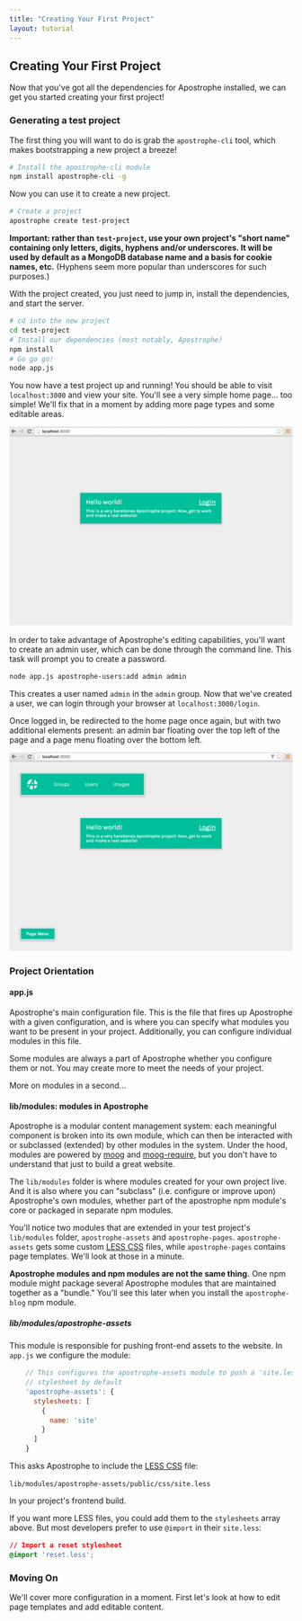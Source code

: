 ```yaml
---
title: "Creating Your First Project"
layout: tutorial
---
```


## Creating Your First Project

Now that you've got all the dependencies for Apostrophe installed, we can get you started creating your first project!

### Generating a test project

The first thing you will want to do is grab the `apostrophe-cli` tool, which makes bootstrapping a new project a breeze!

```bash
# Install the apostrophe-cli module
npm install apostrophe-cli -g
```

Now you can use it to create a new project.

```bash
# Create a project
apostrophe create test-project
```

**Important: rather than `test-project`, use your own project's "short name" containing only letters, digits, hyphens and/or underscores. It will be used by default as a MongoDB database name and a basis for cookie names, etc.** (Hyphens seem more popular than underscores for such purposes.)

With the project created, you just need to jump in, install the dependencies, and start the server.

```bash
# cd into the new project
cd test-project
# Install our dependencies (most notably, Apostrophe)
npm install
# Go go go!
node app.js
```

You now have a test project up and running! You should be able to visit `localhost:3000` and view your site. You'll see a very simple home page... too simple! We'll fix that in a moment by adding more page types and some editable areas.

<img src="/images/tutorials/developer/boilerplate_loggedout.png" class="shadow">

In order to take advantage of Apostrophe's editing capabilities, you'll want to create an admin user, which can be done  through the command line. This task will prompt you to create a password.

```bash
node app.js apostrophe-users:add admin admin
```

This creates a user named `admin` in the `admin` group. Now that we've created a user, we can login through your browser at `localhost:3000/login`.

Once logged in, be redirected to the home page once again, but with two additional elements present: an admin bar floating over the top left of the page and a page menu floating over the bottom left.

<img src="/images/tutorials/developer/boilerplate_loggedin.png" class="shadow">

### Project Orientation

#### app.js

Apostrophe's main configuration file. This is the file that fires up Apostrophe with a given configuration, and is where you can specify what modules you want to be present in your project. Additionally, you can configure individual modules in this file.

Some modules are always a part of Apostrophe whether you configure them or not. You may create more to meet the needs of your project.

More on modules in a second...

#### lib/modules: modules in Apostrophe

Apostrophe is a modular content management system: each meaningful component is broken into its own module, which can then be interacted with or subclassed (extended) by other modules in the system. Under the hood, modules are powered by [moog](https://github.com/punkave/moog) and [moog-require](https://github.com/punkave/moog-require), but you don't have to understand that just to build a great website.

The `lib/modules` folder is where modules created for your own project live. And it is also where you can "subclass" (i.e. configure or improve upon) Apostrophe's own modules, whether part of the apostrophe npm module's core or packaged in separate npm modules.

You'll notice two modules that are extended in your test project's `lib/modules` folder, `apostrophe-assets` and `apostrophe-pages`. `apostrophe-assets` gets some custom [LESS CSS](http://lesscss.org/features/) files, while `apostrophe-pages` contains page templates. We'll look at those in a minute.

**Apostrophe modules and npm modules are not the same thing.** One npm module might package several Apostrophe modules that are maintained together as a "bundle." You'll see this later when you install the `apostrophe-blog` npm module.

##### lib/modules/apostrophe-assets

This module is responsible for pushing front-end assets to the website. In `app.js` we configure the module:

```javascript
    // This configures the apostrophe-assets module to push a 'site.less'
    // stylesheet by default
    'apostrophe-assets': {
      stylesheets: [
        {
          name: 'site'
        }
      ]
    }
```

This asks Apostrophe to include the [LESS CSS](http://lesscss.org/features/) file:

`lib/modules/apostrophe-assets/public/css/site.less`

In your project's frontend build.

If you want more LESS files, you could add them to the `stylesheets` array above. But most developers prefer to use `@import` in their `site.less`:

```css
// Import a reset stylesheet
@import 'reset.less';
```

### Moving On

We'll cover more configuration in a moment. First let's look at how to edit page templates and add editable content.
